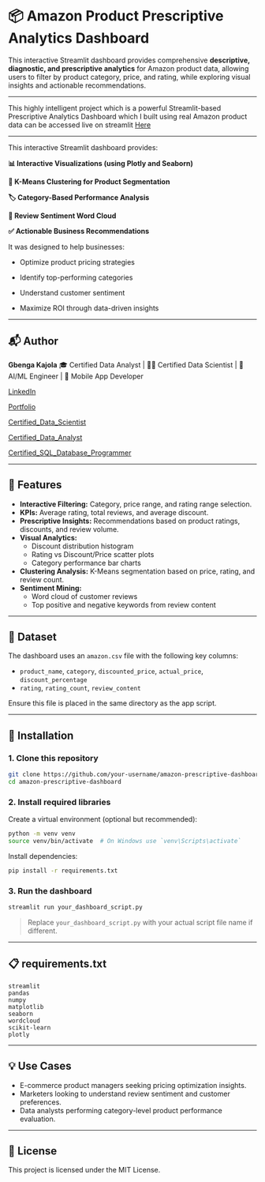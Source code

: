# 📦 Amazon Product Prescriptive Analytics Dashboard

This interactive Streamlit dashboard provides comprehensive **descriptive, diagnostic, and prescriptive analytics** for Amazon product data, allowing users to filter by product category, price, and rating, while exploring visual insights and actionable recommendations.

---

This highly intelligent project which is a powerful Streamlit-based Prescriptive Analytics Dashboard which I built using real Amazon product data can be accessed live on streamlit [Here](https://amazonprescriptivedashboard.streamlit.app/)

---

This interactive Streamlit dashboard provides:

**📊 Interactive Visualizations (using Plotly and Seaborn)**

**🧠 K-Means Clustering for Product Segmentation**

**🏷️ Category-Based Performance Analysis**

**💬 Review Sentiment Word Cloud**

**✅ Actionable Business Recommendations**

It was designed to help businesses:

- Optimize product pricing strategies

- Identify top-performing categories

- Understand customer sentiment

- Maximize ROI through data-driven insights

---

## 📬 Author

**Gbenga Kajola**
🎓 Certified Data Analyst | 👨‍💻 Certified Data Scientist | 🧠 AI/ML Engineer | 📱 Mobile App Developer 

[LinkedIn](https://www.linkedin.com/in/kajolagbenga)

[Portfolio](https://kajolagbenga.netlify.app)

[Certified_Data_Scientist](https://www.datacamp.com/certificate/DSA0012312825030)

[Certified_Data_Analyst](https://www.datacamp.com/certificate/DAA0018583322187)

[Certified_SQL_Database_Programmer](https://www.datacamp.com/certificate/SQA0019722049554)

---

## 🔧 Features

- **Interactive Filtering:** Category, price range, and rating range selection.
- **KPIs:** Average rating, total reviews, and average discount.
- **Prescriptive Insights:** Recommendations based on product ratings, discounts, and review volume.
- **Visual Analytics:** 
  - Discount distribution histogram
  - Rating vs Discount/Price scatter plots
  - Category performance bar charts
- **Clustering Analysis:** K-Means segmentation based on price, rating, and review count.
- **Sentiment Mining:**
  - Word cloud of customer reviews
  - Top positive and negative keywords from review content

---


## 🧾 Dataset

The dashboard uses an `amazon.csv` file with the following key columns:

- `product_name`, `category`, `discounted_price`, `actual_price`, `discount_percentage`
- `rating`, `rating_count`, `review_content`

Ensure this file is placed in the same directory as the app script.

---


## 🚀 Installation

### 1. Clone this repository

```bash
git clone https://github.com/your-username/amazon-prescriptive-dashboard.git
cd amazon-prescriptive-dashboard
```

### 2. Install required libraries

Create a virtual environment (optional but recommended):

```bash
python -m venv venv
source venv/bin/activate  # On Windows use `venv\Scripts\activate`
```

Install dependencies:

```bash
pip install -r requirements.txt
```

### 3. Run the dashboard

```bash
streamlit run your_dashboard_script.py
```

> Replace `your_dashboard_script.py` with your actual script file name if different.

---

## 📋 requirements.txt

```
streamlit
pandas
numpy
matplotlib
seaborn
wordcloud
scikit-learn
plotly
```

---

## 💡 Use Cases

- E-commerce product managers seeking pricing optimization insights.
- Marketers looking to understand review sentiment and customer preferences.
- Data analysts performing category-level product performance evaluation.

---

## 🔐 License

This project is licensed under the MIT License.